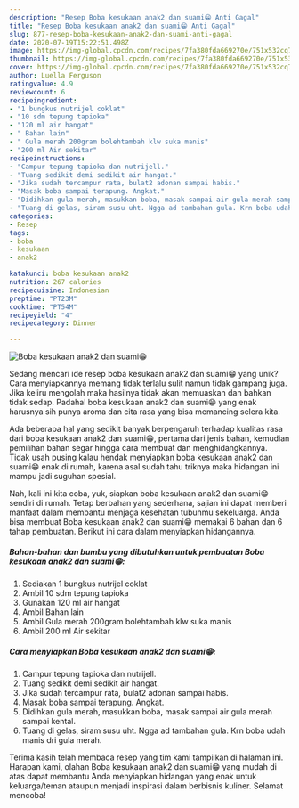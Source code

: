```yaml
---
description: "Resep Boba kesukaan anak2 dan suami😁 Anti Gagal"
title: "Resep Boba kesukaan anak2 dan suami😁 Anti Gagal"
slug: 877-resep-boba-kesukaan-anak2-dan-suami-anti-gagal
date: 2020-07-19T15:22:51.498Z
image: https://img-global.cpcdn.com/recipes/7fa380fda669270e/751x532cq70/boba-kesukaan-anak2-dan-suami😁-foto-resep-utama.jpg
thumbnail: https://img-global.cpcdn.com/recipes/7fa380fda669270e/751x532cq70/boba-kesukaan-anak2-dan-suami😁-foto-resep-utama.jpg
cover: https://img-global.cpcdn.com/recipes/7fa380fda669270e/751x532cq70/boba-kesukaan-anak2-dan-suami😁-foto-resep-utama.jpg
author: Luella Ferguson
ratingvalue: 4.9
reviewcount: 6
recipeingredient:
- "1 bungkus nutrijel coklat"
- "10 sdm tepung tapioka"
- "120 ml air hangat"
- " Bahan lain"
- " Gula merah 200gram bolehtambah klw suka manis"
- "200 ml Air sekitar"
recipeinstructions:
- "Campur tepung tapioka dan nutrijell."
- "Tuang sedikit demi sedikit air hangat."
- "Jika sudah tercampur rata, bulat2 adonan sampai habis."
- "Masak boba sampai terapung. Angkat."
- "Didihkan gula merah, masukkan boba, masak sampai air gula merah sampai kental."
- "Tuang di gelas, siram susu uht. Ngga ad tambahan gula. Krn boba udah manis dri gula merah."
categories:
- Resep
tags:
- boba
- kesukaan
- anak2

katakunci: boba kesukaan anak2 
nutrition: 267 calories
recipecuisine: Indonesian
preptime: "PT23M"
cooktime: "PT54M"
recipeyield: "4"
recipecategory: Dinner

---
```



![Boba kesukaan anak2 dan suami😁](https://img-global.cpcdn.com/recipes/7fa380fda669270e/751x532cq70/boba-kesukaan-anak2-dan-suami😁-foto-resep-utama.jpg)

Sedang mencari ide resep boba kesukaan anak2 dan suami😁 yang unik? Cara menyiapkannya memang tidak terlalu sulit namun tidak gampang juga. Jika keliru mengolah maka hasilnya tidak akan memuaskan dan bahkan tidak sedap. Padahal boba kesukaan anak2 dan suami😁 yang enak harusnya sih punya aroma dan cita rasa yang bisa memancing selera kita.



Ada beberapa hal yang sedikit banyak berpengaruh terhadap kualitas rasa dari boba kesukaan anak2 dan suami😁, pertama dari jenis bahan, kemudian pemilihan bahan segar hingga cara membuat dan menghidangkannya. Tidak usah pusing kalau hendak menyiapkan boba kesukaan anak2 dan suami😁 enak di rumah, karena asal sudah tahu triknya maka hidangan ini mampu jadi suguhan spesial.


Nah, kali ini kita coba, yuk, siapkan boba kesukaan anak2 dan suami😁 sendiri di rumah. Tetap berbahan yang sederhana, sajian ini dapat memberi manfaat dalam membantu menjaga kesehatan tubuhmu sekeluarga. Anda bisa membuat Boba kesukaan anak2 dan suami😁 memakai 6 bahan dan 6 tahap pembuatan. Berikut ini cara dalam menyiapkan hidangannya.

<!--inarticleads1-->

##### Bahan-bahan dan bumbu yang dibutuhkan untuk pembuatan Boba kesukaan anak2 dan suami😁:

1. Sediakan 1 bungkus nutrijel coklat
1. Ambil 10 sdm tepung tapioka
1. Gunakan 120 ml air hangat
1. Ambil  Bahan lain
1. Ambil  Gula merah 200gram bolehtambah klw suka manis
1. Ambil 200 ml Air sekitar




<!--inarticleads2-->

##### Cara menyiapkan Boba kesukaan anak2 dan suami😁:

1. Campur tepung tapioka dan nutrijell.
1. Tuang sedikit demi sedikit air hangat.
1. Jika sudah tercampur rata, bulat2 adonan sampai habis.
1. Masak boba sampai terapung. Angkat.
1. Didihkan gula merah, masukkan boba, masak sampai air gula merah sampai kental.
1. Tuang di gelas, siram susu uht. Ngga ad tambahan gula. Krn boba udah manis dri gula merah.




Terima kasih telah membaca resep yang tim kami tampilkan di halaman ini. Harapan kami, olahan Boba kesukaan anak2 dan suami😁 yang mudah di atas dapat membantu Anda menyiapkan hidangan yang enak untuk keluarga/teman ataupun menjadi inspirasi dalam berbisnis kuliner. Selamat mencoba!
